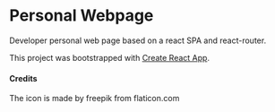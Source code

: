 # Personal Webpage

Developer personal web page based on a react SPA and react-router.



This project was bootstrapped with [Create React App](https://github.com/facebook/create-react-app).


#### Credits
The icon is made by freepik from flaticon.com
